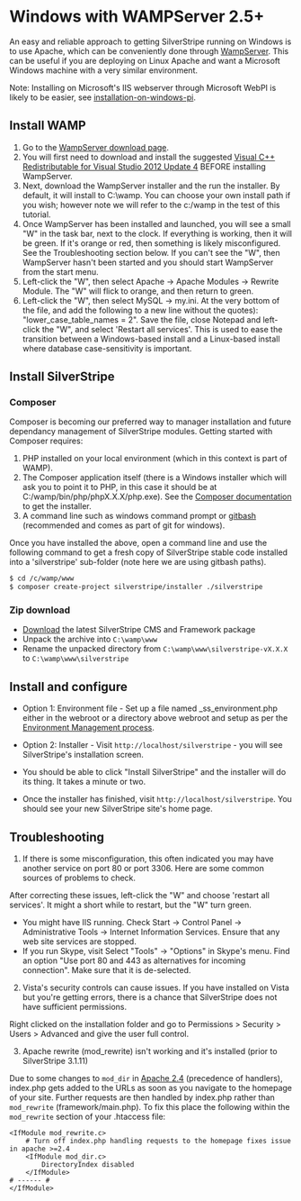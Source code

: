 # Windows with WAMPServer 2.5+

An easy and reliable approach to getting SilverStripe running on Windows is to use Apache, which can be conveniently
done through [WampServer](http://www.wampserver.com/en/). This can be useful if you are deploying on Linux Apache and
want a Microsoft Windows machine with a very similar environment.

Note: Installing on Microsoft's IIS webserver through Microsoft WebPI is likely to be easier, see
[installation-on-windows-pi](windows-pi).

## Install WAMP

1. Go to the [WampServer download page](http://www.wampserver.com/en/#download-wrapper).
2. You will first need to download and install the suggested [Visual C++ Redistributable for Visual Studio 2012 Update 4](http://www.microsoft.com/en-us/download/details.aspx?id=30679#) BEFORE installing WampServer.
3. Next, download the WampServer installer and the run the installer.  By default, it will install to C:\wamp.  You can choose your own install path if you wish; however note we will refer to the c:/wamp in the test of this tutorial.
4. Once WampServer has been installed and launched, you will see a small "W" in the task bar, next to
the clock.  If everything is working, then it will be green.  If it's orange or red, then something is likely misconfigured. See the Troubleshooting section below. If you can't see the "W", then WampServer hasn't been started and you should start WampServer from the start menu.
5. Left-click the "W", then select Apache -> Apache Modules -> Rewrite Module.  The "W" will flick to orange, and
then return to green.
6. Left-click the "W", then select MySQL -> my.ini. At the very bottom of the file, and add the following to a new line  without the quotes): "lower_case_table_names = 2". Save the file, close Notepad and left-click the "W", and
select 'Restart all services'. This is used to ease the transition between a Windows-based install and a Linux-based
install where database case-sensitivity is important.

## Install SilverStripe
### Composer
Composer is becoming our preferred way to manager installation and future dependancy management of SilverStripe modules. Getting started with Composer requires:
1. PHP installed on your local environment (which in this context is part of WAMP).
2. The Composer application itself (there is a Windows installer which will ask you to point it to PHP, in this case it should be at C:/wamp/bin/php/phpX.X.X/php.exe). 
See the [Composer documentation](https://getcomposer.org/doc/00-intro.md#installation-windows) to get the installer.
3. A command line such as windows command prompt or [gitbash](http://git-scm.com/download/win) (recommended and comes as part of git for windows).

Once you have installed the above, open a command line and use the following command to get a fresh copy of SilverStripe stable code installed into a 'silverstripe' sub-folder (note here we are using gitbash paths).

```bash
$ cd /c/wamp/www
$ composer create-project silverstripe/installer ./silverstripe
```

### Zip download
* [Download](http://silverstripe.org/stable-download) the latest SilverStripe CMS and Framework package
* Unpack the archive into `C:\wamp\www`
* Rename the unpacked directory from `C:\wamp\www\silverstripe-vX.X.X` to `C:\wamp\www\silverstripe`
 
## Install and configure
* Option 1: Environment file - Set up a file named _ss_environment.php either in the webroot or a directory above webroot and setup as per the [Environment Management process](/getting_started/environment_management).

* Option 2: Installer - Visit `http://localhost/silverstripe` - you will see SilverStripe's installation screen.
* You should be able to click "Install SilverStripe" and the installer will do its thing.  It takes a minute or two.
* Once the installer has finished, visit `http://localhost/silverstripe`. You should see your new SilverStripe site's
home page.

## Troubleshooting
1. If there is some misconfiguration, this often indicated you may have another service on port 80 or port 3306. Here are some common sources of problems to check.  

After correcting these issues, left-click the "W" and choose 'restart all services'. It might a short while to restart, but the "W" turn green.

* You might have IIS running.  Check Start -> Control Panel -> Administrative Tools -> Internet Information
Services. Ensure that any web site services are stopped.
* If you run Skype, visit Select "Tools" -> "Options" in Skype's menu. Find an option "Use port 80 and 443 as
alternatives for incoming connection".  Make sure that it is de-selected.

2. Vista's security controls can cause issues. If you have installed on Vista but you're getting errors, there is a chance that SilverStripe does not have sufficient permissions.

Right clicked on the installation folder and go to Permissions > Security > Users > Advanced and give the user full
control. 

3. Apache rewrite (mod_rewrite) isn't working and it's installed (prior to SilverStripe 3.1.11)

Due to some changes to `mod_dir` in [Apache 2.4](http://httpd.apache.org/docs/current/mod/mod_dir.html#DirectoryCheckHandler) (precedence of handlers), index.php gets added to the URLs as soon as you navigate to the homepage of your site. Further requests are then handled by index.php rather than `mod_rewrite` (framework/main.php). To fix this place the following within the `mod_rewrite` section of your .htaccess file:

```
<IfModule mod_rewrite.c>
	# Turn off index.php handling requests to the homepage fixes issue in apache >=2.4
	<IfModule mod_dir.c>
    	DirectoryIndex disabled
	</IfModule>
# ------ #
</IfModule>
```
